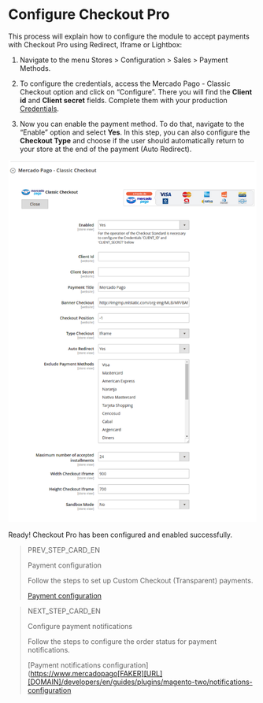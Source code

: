# Configure Checkout Pro

This process will explain how to configure the module to accept payments with Checkout Pro using Redirect, Iframe or Lightbox:

1. Navigate to the menu Stores > Configuration > Sales > Payment Methods.

2. To configure the credentials, access the Mercado Pago - Classic Checkout option and click on “Configure”. There you will find the **Client id** and **Client secret** fields. Complete them with your production [Credentials]([FAKER][CREDENTIALS][URL]).

3. Now you can enable the payment method. To do that, navigate to the “Enable” option and select **Yes**. In this step, you can also configure the **Checkout Type** and choose if the user should automatically return to your store at the end of the payment (Auto Redirect).

![Checkout Pro Redirect Configuration](images/magento2/mercadopago_global_configuration.png)

Ready! Checkout Pro has been configured and enabled successfully.

> PREV_STEP_CARD_EN
>
> Payment configuration
>
> Follow the steps to set up Custom Checkout (Transparent) payments.
>
> [Payment configuration](https://www.mercadopago[FAKER][URL][DOMAIN]/developers/en/guides/plugins/magento-two/payment-configuration)

> NEXT_STEP_CARD_EN
>
> Configure payment notifications
>
> Follow the steps to configure the order status for payment notifications.
> 
> [Payment notifications configuration](https://www.mercadopago[FAKER][URL][DOMAIN]/developers/en/guides/plugins/magento-two/notifications-configuration
